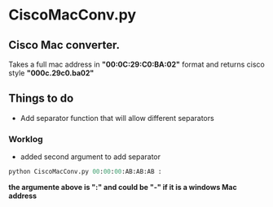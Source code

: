 # CiscoMacConv.py
## Cisco Mac converter.

Takes a full mac address in **__"00:0C:29:C0:BA:02"__** format and returns cisco style **__"000c.29c0.ba02"__**

## Things to do

* Add separator function that will allow different separators



### Worklog

* added second argument to add separator
``` python
python CiscoMacConv.py 00:00:00:AB:AB:AB :
```

**the argumente above is ":" and could be "-" if it is a windows Mac address**
